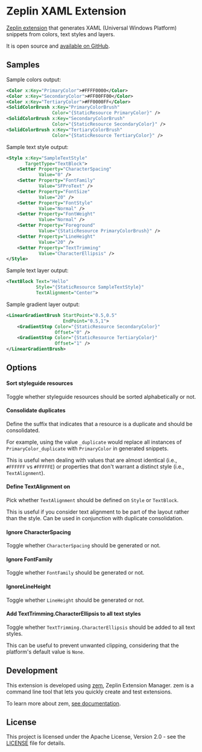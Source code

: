 # Zeplin XAML Extension

[Zeplin extension](https://extensions.zeplin.io/) that generates XAML (Universal Windows Platform) snippets from colors, text styles and layers.

It is open source and [available on GitHub](https://github.com/nventive/zeplin-extension-xaml).

## Samples

Sample colors output:
```xml
<Color x:Key="PrimaryColor">#FFFF0000</Color>
<Color x:Key="SecondaryColor">#FF00FF00</Color>
<Color x:Key="TertiaryColor">#FF0000FF</Color>
<SolidColorBrush x:Key="PrimaryColorBrush"
                 Color="{StaticResource PrimaryColor}" />
<SolidColorBrush x:Key="SecondaryColorBrush"
                 Color="{StaticResource SecondaryColor}" />
<SolidColorBrush x:Key="TertiaryColorBrush"
                 Color="{StaticResource TertiaryColor}" />
```

Sample text style output:
```xml
<Style x:Key="SampleTextStyle"
       TargetType="TextBlock">
    <Setter Property="CharacterSpacing"
            Value="0" />
    <Setter Property="FontFamily"
            Value="SFProText" />
    <Setter Property="FontSize"
            Value="20" />
    <Setter Property="FontStyle"
            Value="Normal" />
    <Setter Property="FontWeight"
            Value="Normal" />
    <Setter Property="Foreground"
            Value="{StaticResource PrimaryColorBrush}" />
    <Setter Property="LineHeight"
            Value="20" />
    <Setter Property="TextTrimming"
            Value="CharacterEllipsis" />
</Style>
```

Sample text layer output:
```xml
<TextBlock Text="Hello"
           Style="{StaticResource SampleTextStyle}"
           TextAlignment="Center">
```

Sample gradient layer output:
```xml
<LinearGradientBrush StartPoint="0.5,0.5" 
                     EndPoint="0.5,1">
    <GradientStop Color="{StaticResource SecondaryColor}" 
                  Offset="0" />
    <GradientStop Color="{StaticResource TertiaryColor}" 
                  Offset="1" />
</LinearGradientBrush>
```

## Options

#### Sort styleguide resources

Toggle whether styleguide resources should be sorted alphabetically or not.

#### Consolidate duplicates

Define the suffix that indicates that a resource is a duplicate and should be consolidated.

For example, using the value `_duplicate` would replace all instances of `PrimaryColor_duplicate` with `PrimaryColor` in generated snippets.

This is useful when dealing with values that are almost identical (i.e., `#FFFFFF` vs `#FFFFFE`) or properties that don't warrant a distinct style (i.e., `TextAlignment`).

#### Define TextAlignment on

Pick whether `TextAlignment` should be defined on `Style` or `TextBlock`.

This is useful if you consider text alignment to be part of the layout rather than the style. Can be used in conjunction with duplicate consolidation.

#### Ignore CharacterSpacing

Toggle whether `CharacterSpacing` should be generated or not.

#### Ignore FontFamily

Toggle whether `FontFamily` should be generated or not.

#### IgnoreLineHeight

Toggle whether `LineHeight` should be generated or not.

#### Add TextTrimming.CharacterEllipsis to all text styles

Toggle whether `TextTrimming.CharacterEllipsis` should be added to all text styles.

This can be useful to prevent unwanted clipping, considering that the platform's default value is `None`.

## Development

This extension is developed using [zem](https://github.com/zeplin/zem), Zeplin Extension Manager. zem is a command line tool that lets you quickly create and test extensions.

To learn more about zem, [see documentation](https://github.com/zeplin/zem).

## License

This project is licensed under the Apache License, Version 2.0 - see the [LICENSE](LICENSE) file for details.
